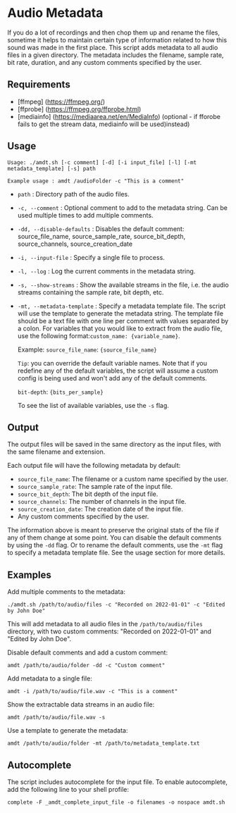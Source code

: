 # Audio Metadata

If you do a lot of recordings and then chop them up and rename the files, sometime it helps to maintain certain type of information related to how this sound was made in the first place. This script adds metadata to all audio files in a given directory. The metadata includes the filename, sample rate, bit rate, duration, and any custom comments specified by the user.

## Requirements

- [ffmpeg] (https://ffmpeg.org/)
- [ffprobe] (https://ffmpeg.org/ffprobe.html)
- [mediainfo] (https://mediaarea.net/en/MediaInfo) (optional - if fforobe fails to get the stream data, mediainfo will be used)instead)

## Usage

```shell
Usage: ./amdt.sh [-c comment] [-d] [-i input_file] [-l] [-mt metadata_template] [-s] path
```

```shell
Example usage : amdt /audioFolder -c "This is a comment"
```

- `path` : Directory path of the audio files.
- `-c, --comment` : Optional comment to add to the metadata string. Can be used multiple times to add multiple comments.
- `-dd, --disable-defaults` : Disables the default comment: source_file_name, source_sample_rate, source_bit_depth, source_channels, source_creation_date
- `-i, --input-file` : Specify a single file to process.
- `-l, --log` : Log the current comments in the metadata string.
- `-s, --show-streams` : Show the available streams in the file, i.e. the audio streams containing the sample rate, bit depth, etc.
- `-mt, --metadata-template` : Specify a metadata template file. The script will use the template to generate the metadata string.
     The template file should be a text file with one line per comment with values separated by a colon.
     For variables that you would like to extract from the audio file, use the following format:`custom_name: {variable_name}`.

     Example:
     `source_file_name`: `{source_file_name}`

     `Tip`: you can override the default variable names. Note that if you redefine any of the default variables, the script will assume a custom config is being used and won't add any of the default comments.

     `bit-depth`: `{bits_per_sample}`

     To see the list of available variables, use the `-s` flag.

## Output

The output files will be saved in the same directory as the input files, with the same filename and extension.

Each output file will have the following metadata by default:

- `source_file_name`: The filename or a custom name specified by the user.
- `source_sample_rate`: The sample rate of the input file.
- `source_bit_depth`: The bit depth of the input file.
- `source_channels`: The number of channels in the input file.
- `source_creation_date`: The creation date of the input file.
- Any custom comments specified by the user.

The information above is meant to preserve the original stats of the file if any of them change at some point. You can disable the default comments by using the `-dd` flag. Or to rename the default comments, use the `-mt` flag to specify a metadata template file. See the usage section for more details.

## Examples

Add multiple comments to the metadata:

```shell
./amdt.sh /path/to/audio/files -c "Recorded on 2022-01-01" -c "Edited by John Doe"
```

This will add metadata to all audio files in the `/path/to/audio/files` directory, with two custom comments: "Recorded on 2022-01-01" and "Edited by John Doe".


Disable default comments and add a custom comment:

```shell
amdt /path/to/audio/folder -dd -c "Custom comment"
```

Add metadata to a single file:

```shell
amdt -i /path/to/audio/file.wav -c "This is a comment"
```

Show the extractable data streams in an audio file:

```shell
amdt /path/to/audio/file.wav -s
```

Use a template to generate the metadata:

```shell
amdt /path/to/audio/folder -mt /path/to/metadata_template.txt
```


## Autocomplete

The script includes autocomplete for the input file. To enable autocomplete, add the following line to your shell profile:

```
complete -F _amdt_complete_input_file -o filenames -o nospace amdt.sh
```
